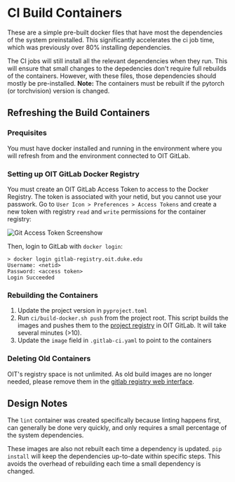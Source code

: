 # CI Build Containers

These are a simple pre-built docker files that have most the dependencies of the system preinstalled.
This significantly accelerates the ci job time, which was previously over 80% installing dependencies.

The CI jobs will still install all the relevant dependencies when they run.
This will ensure that small changes to the depedencies don't require full rebuilds of the containers.
However, with these files, those dependencies should mostly be pre-installed.
**Note:** The containers must be rebuilt if the pytorch (or torchvision) version is changed.

## Refreshing the Build Containers

### Prequisites

You must have docker installed and running in the environment where you will refresh from and the environment connected to OIT GitLab.

### Setting up OIT GitLab Docker Registry

You must create an OIT GitLab Access Token to access to the Docker Registry.
The token is associated with your netid, but you cannot use your passwork.
Go to `User Icon > Preferences > Access Tokens` and create a new token with registry `read` and `write` permissions for the container registry:

![Git Access Token Screenshow](gitlab-registry-access.png)

Then, login to GitLab with `docker login`:

```{sh}
> docker login gitlab-registry.oit.duke.edu
Username: <netid>
Password: <access token>
Login Succeeded
```

### Rebuilding the Containers

1. Update the project version in `pyproject.toml`
1. Run `ci/build-docker.sh push` from the project root. This script builds the images and pushes them to the [project registry](https://gitlab.oit.duke.edu/jcd97/proto-rset/container_registry) in OIT GitLab. It will take several minutes (>10).
1. Update the `image` field in `.gitlab-ci.yaml` to point to the containers

### Deleting Old Containers

OIT's registry space is not unlimited.
As old build images are no longer needed, please remove them in the [gitlab registry web interface](https://gitlab.oit.duke.edu/jcd97/proto-rset/container_registry).

## Design Notes

The `lint` container was created specifically because linting happens first, can generally be done very quickly, and only requires a small percentage of the system dependencies.

These images are also not rebuilt each time a dependency is updated.
`pip install` will keep the dependencies up-to-date within specific steps.
This avoids the overhead of rebuilding each time a small dependency is changed.
